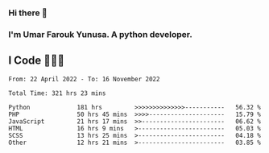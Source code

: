 ### Hi there 👋
### I'm Umar Farouk Yunusa. A python developer.
## I Code 👨🏻‍💻

<!--START_SECTION:waka-->

```text
From: 22 April 2022 - To: 16 November 2022

Total Time: 321 hrs 23 mins

Python             181 hrs         >>>>>>>>>>>>>>-----------   56.32 %
PHP                50 hrs 45 mins  >>>>---------------------   15.79 %
JavaScript         21 hrs 17 mins  >>-----------------------   06.62 %
HTML               16 hrs 9 mins   >------------------------   05.03 %
SCSS               13 hrs 25 mins  >------------------------   04.18 %
Other              12 hrs 21 mins  >------------------------   03.85 %
```

<!--END_SECTION:waka-->

<!--
**umarfarouk98/umarfarouk98** is a ✨ _special_ ✨ repository because its `README.md` (this file) appears on your GitHub profile.

Here are some ideas to get you started:

- 🔭 I’m currently working on ...
- 🌱 I’m currently learning ...
- 👯 I’m looking to collaborate on ...
- 🤔 I’m looking for help with ...
- 💬 Ask me about ...
- 📫 How to reach me: ...
- 😄 Pronouns: ...
- ⚡ Fun fact: ...
-->
